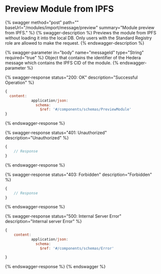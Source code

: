 # Preview Module from IPFS

{% swagger method="post" path="" baseUrl="/modules/import/message/preview" summary="Module preview from IPFS." %}
{% swagger-description %}
Previews the module from IPFS without loading it into the local DB. Only users with the Standard Registry role are allowed to make the request.
{% endswagger-description %}

{% swagger-parameter in="body" name="messageId" type="String" required="true" %}
Object that contains the identifier of the Hedera message which contains the IPFS CID of the module.
{% endswagger-parameter %}

{% swagger-response status="200: OK" description="Successful Operation" %}
```javascript
{
  content:
            application/json:
              schema:
                $ref: '#/components/schemas/PreviewModule'
}
```
{% endswagger-response %}

{% swagger-response status="401: Unauthorized" description="Unauthorized" %}
```javascript
{
    // Response
}
```
{% endswagger-response %}

{% swagger-response status="403: Forbidden" description="Forbidden" %}
```javascript
{
    // Response
}
```
{% endswagger-response %}

{% swagger-response status="500: Internal Server Error" description="Internal server Error" %}
```javascript
{
    content:
            application/json:
              schema:
                $ref: '#/components/schemas/Error'

}
```
{% endswagger-response %}
{% endswagger %}
